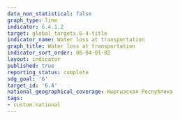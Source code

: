 ```yaml
---
data_non_statistical: false
graph_type: line
indicator: 6.4.1.2
target: global_targets.6-4-title
indicator_name: Water loss at transportation
graph_title: Water loss at transportation
indicator_sort_order: 06-04-01-02
layout: indicator
published: true
reporting_status: complete
sdg_goal: '6'
target_id: '6.4'
national_geographical_coverage: Кыргызская Республика
tags:
- custom.national
---
```

